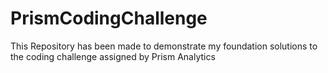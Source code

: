 # PrismCodingChallenge
This Repository has been made to demonstrate my foundation solutions to the coding challenge assigned by Prism Analytics 
